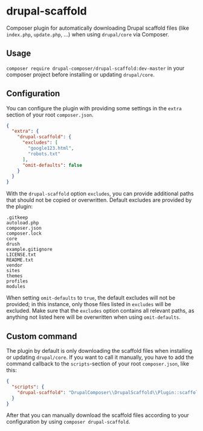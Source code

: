 # drupal-scaffold

Composer plugin for automatically downloading Drupal scaffold files (like
`index.php`, `update.php`, …) when using `drupal/core` via Composer.

## Usage

`composer require drupal-composer/drupal-scaffold:dev-master` in your composer
project before installing or updating `drupal/core`.

## Configuration

You can configure the plugin with providing some settings in the `extra` section
of your root `composer.json`.

```json
{
  "extra": {
    "drupal-scaffold": {
      "excludes": [
        "google123.html",
        "robots.txt"
      ],
      "omit-defaults": false
    }
  }
}
```

With the `drupal-scaffold` option `excludes`, you can provide additional paths 
that should not be copied or overwritten. Default excludes are provided by the 
plugin:
```
.gitkeep
autoload.php
composer.json
composer.lock
core
drush
example.gitignore
LICENSE.txt
README.txt
vendor
sites
themes
profiles
modules
```

When setting `omit-defaults` to `true`, the default excludes will not be
provided; in this instance, only those files listed in `excludes` will be
excluded. Make sure that the `excludes` option contains all relevant paths,
as anything not listed here will be overwritten when using `omit-defaults`.

## Custom command

The plugin by default is only downloading the scaffold files when installing or
updating `drupal/core`. If you want to call it manually, you have to add the 
command callback to the `scripts`-section of your root `composer.json`, like this:

```json
{
  "scripts": {
    "drupal-scaffold": "DrupalComposer\\DrupalScaffold\\Plugin::scaffold"
  }
}
```

After that you can manually download the scaffold files according to your
configuration by using `composer drupal-scaffold`.
